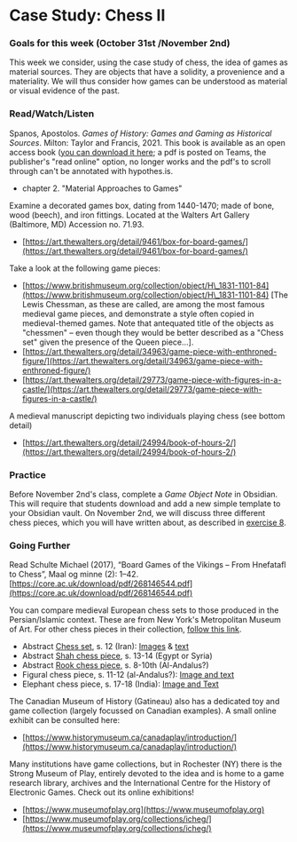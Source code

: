 # Case Study: Chess II

### Goals for this week (October 31st /November 2nd)

This week we consider, using the case study of chess, the idea of games as material sources. They are objects that have a solidity, a provenience and a materiality. We will thus consider how games can be understood as material or visual evidence of the past.&#x20;

### Read/Watch/Listen

Spanos, Apostolos. _Games of History: Games and Gaming as Historical Sources_. Milton: Taylor and Francis, 2021. This book is available as an open access book ([you can download it here](https://www.taylorfrancis.com/books/oa-mono/10.4324/9780429342479/games-history-apostolos-spanos); a pdf is posted on Teams, the publisher's "read online" option, no longer works and the pdf's to scroll through can't be annotated with hypothes.is.&#x20;

* chapter 2. "Material Approaches to Games"

Examine a decorated games box, dating from 1440-1470; made of bone, wood (beech), and iron fittings. Located at the Walters Art Gallery (Baltimore, MD) Accession no. 71.93.

* [https://art.thewalters.org/detail/9461/box-for-board-games/](https://art.thewalters.org/detail/9461/box-for-board-games/)

Take a look at the following game pieces:

* [https://www.britishmuseum.org/collection/object/H\_1831-1101-84](https://www.britishmuseum.org/collection/object/H\_1831-1101-84) \[The Lewis Chessman, as these are called, are among the most famous medieval game pieces, and demonstrate a style often copied in medieval-themed games. Note that antequated title of the objects as "chessmen" – even though they would be better described as a "Chess set" given the presence of the Queen piece...].
* [https://art.thewalters.org/detail/34963/game-piece-with-enthroned-figure/](https://art.thewalters.org/detail/34963/game-piece-with-enthroned-figure/)
* [https://art.thewalters.org/detail/29773/game-piece-with-figures-in-a-castle/](https://art.thewalters.org/detail/29773/game-piece-with-figures-in-a-castle/)

A medieval manuscript depicting two individuals playing chess (see bottom detail)

* [https://art.thewalters.org/detail/24994/book-of-hours-2/](https://art.thewalters.org/detail/24994/book-of-hours-2/)

### Practice

Before November 2nd's class, complete a _Game Object Note_ in Obsidian. This will require that students download and add a new simple template to your Obsidian vault. On November 2nd, we will discuss three different chess pieces, which you will have written about, as described in [exercise 8](../course-info/assignments/8.-in-class-exercise-material-culture.md).&#x20;

### Going Further

Read Schulte Michael (2017), “Board Games of the Vikings – From Hnefatafl to Chess”, Maal og minne (2): 1–42. [https://core.ac.uk/download/pdf/268146544.pdf](https://core.ac.uk/download/pdf/268146544.pdf)

You can compare medieval European chess sets to those produced in the Persian/Islamic context. These are from New York's Metropolitan Museum of Art. For other chess pieces in their collection, [follow this link](https://www.metmuseum.org/art/collection/search/140009308).&#x20;

* Abstract [Chess set](https://www.metmuseum.org/art/collection/search/140009580), s. 12 (Iran): [Images](https://www.metmuseum.org/art/collection/search/140009580) & [text](https://www.metmuseum.org/learn/educators/curriculum-resources/art-of-the-islamic-world/unit-six/chapter-one/featured-works-of-art/image-37)
* Abstract [Shah chess piece](https://www.metmuseum.org/art/collection/search/140009700), s. 13-14 (Egypt or Syria)
* Abstract [Rook chess piece,](https://www.metmuseum.org/art/collection/search/140009308) s. 8-10th (Al-Andalus?)
* Figural chess piece, s. 11-12 (al-Andalus?): [Image and text](https://www.metmuseum.org/art/collection/search/140010007)
* Elephant chess piece, s. 17-18 (India): [Image and Text](https://www.metmuseum.org/art/collection/search/140004220)

The Canadian Museum of History (Gatineau) also has a dedicated toy and game collection (largely focussed on Canadian examples). A small online exhibit can be consulted here:

* [https://www.historymuseum.ca/canadaplay/introduction/](https://www.historymuseum.ca/canadaplay/introduction/)

Many institutions have game collections, but in Rochester (NY) there is the Strong Museum of Play, entirely devoted to the idea and is home to a game research library, archives and the International Centre for the History of Electronic Games. Check out its online exhibitions!

* [https://www.museumofplay.org](https://www.museumofplay.org)
* [https://www.museumofplay.org/collections/icheg/](https://www.museumofplay.org/collections/icheg/)
